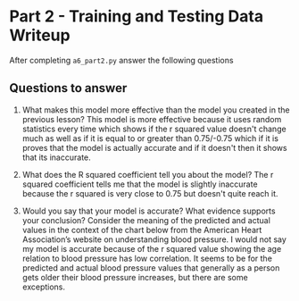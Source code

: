 # Part 2 - Training and Testing Data Writeup

After completing `a6_part2.py` answer the following questions

## Questions to answer

1. What makes this model more effective than the model you created in the previous lesson?
This model is more effective because it uses random statistics every time which shows if the r squared value doesn't change much as well as if it is equal to or greater than 0.75/-0.75 which if it is proves that the model is actually accurate and if it doesn't then it shows that its inaccurate.

2. What does the R squared coefficient tell you about the model?
The r squared coefficient tells me that the model is slightly inaccurate because the r squared is very close to 0.75 but doesn't quite reach it.

3. Would you say that your model is accurate? What evidence supports your conclusion? Consider the meaning of the predicted and actual values in the context of the chart below from the American Heart Association’s website on understanding blood pressure.
I would not say my model is accurate because of the r squared value showing the age relation to blood pressure has low correlation. It seems to be for the predicted and actual blood pressure values that generally as a person gets older their blood pressure increases, but there are some exceptions.
